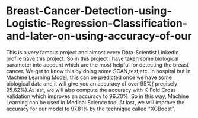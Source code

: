 # Breast-Cancer-Detection-using-Logistic-Regression-Classification-and-later-on-using-accuracy-of-our
This is a very famous project and almost  every Data-Scientist LinkedIn profile have this project.   So in this project i have taken some biological parameter into account which are the most helpful for detecting the breast cancer.       We get to know this by doing some SCAN,test,etc. in hospital but in Machine Learning Model, this can be predicted once we have some biological data and it will give you an accuracy of over 95%( precisely 95.62%).At last, we will also compute the accuracy with K-Fold Cross Validation which improves an accuracy to 96.70%.       So in this way, Machine Learning can be used in Medical Science too!      At last, we will improve the accuracy for our model to 97.81% by the technique called "XGBoost".
